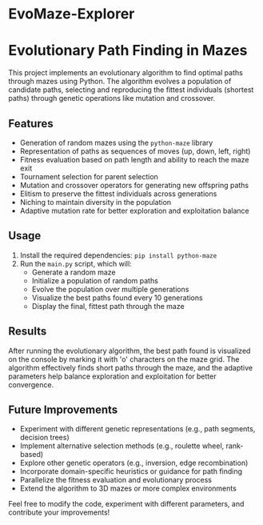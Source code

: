 # EvoMaze-Explorer
# Evolutionary Path Finding in Mazes

This project implements an evolutionary algorithm to find optimal paths through mazes using Python. The algorithm evolves a population of candidate paths, selecting and reproducing the fittest individuals (shortest paths) through genetic operations like mutation and crossover.

## Features

- Generation of random mazes using the `python-maze` library
- Representation of paths as sequences of moves (up, down, left, right)
- Fitness evaluation based on path length and ability to reach the maze exit
- Tournament selection for parent selection
- Mutation and crossover operators for generating new offspring paths
- Elitism to preserve the fittest individuals across generations
- Niching to maintain diversity in the population
- Adaptive mutation rate for better exploration and exploitation balance

## Usage

1. Install the required dependencies: `pip install python-maze`
2. Run the `main.py` script, which will:
   - Generate a random maze
   - Initialize a population of random paths
   - Evolve the population over multiple generations
   - Visualize the best paths found every 10 generations
   - Display the final, fittest path through the maze

## Results

After running the evolutionary algorithm, the best path found is visualized on the console by marking it with 'o' characters on the maze grid. The algorithm effectively finds short paths through the maze, and the adaptive parameters help balance exploration and exploitation for better convergence.

## Future Improvements

- Experiment with different genetic representations (e.g., path segments, decision trees)
- Implement alternative selection methods (e.g., roulette wheel, rank-based)
- Explore other genetic operators (e.g., inversion, edge recombination)
- Incorporate domain-specific heuristics or guidance for path finding
- Parallelize the fitness evaluation and evolutionary process
- Extend the algorithm to 3D mazes or more complex environments

Feel free to modify the code, experiment with different parameters, and contribute your improvements!
